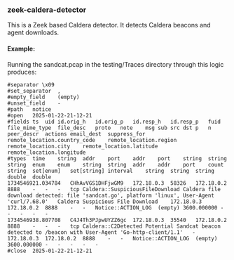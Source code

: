 ### zeek-caldera-detector

This is a Zeek based Caldera detector.  It detects Caldera beacons and agent downloads.

#### Example:

Running the sandcat.pcap in the testing/Traces directory through this logic produces:

```
#separator \x09
#set_separator	,
#empty_field	(empty)
#unset_field	-
#path	notice
#open	2025-01-22-21-12-21
#fields	ts	uid	id.orig_h	id.orig_p	id.resp_h	id.resp_p	fuid	file_mime_type	file_desc	proto	note	msg	sub	src	dst	p	n	peer_descr	actions	email_dest	suppress_for	remote_location.country_code	remote_location.region	remote_location.city	remote_location.latitude	remote_location.longitude
#types	time	string	addr	port	addr	port	string	string	string	enum	enum	string	string	addr	addr	port	count	string	set[enum]	set[string]	interval	string	string	string	double	double
1734546921.034784	CHhAvVGS1DHFjwGM9	172.18.0.3	58326	172.18.0.2	8888	-	-	-	tcp	Caldera::SuspiciousFileDownload	Caldera file download detected: file 'sandcat.go', platform 'linux', User-Agent 'curl/7.68.0'	Caldera Suspicious File Download	172.18.0.3	172.18.0.2	8888	-	-	Notice::ACTION_LOG	(empty)	3600.000000	-	-	-	-	-
1734546938.807708	C4J4Th3PJpwUYZZ6gc	172.18.0.3	35540	172.18.0.2	8888	-	-	-	tcp	Caldera::C2Detected	Potential Sandcat beacon detected to /beacon with User-Agent 'Go-http-client/1.1'	-	172.18.0.3	172.18.0.2	8888	-	-	Notice::ACTION_LOG	(empty)	3600.000000	-	-	-	-	-
#close	2025-01-22-21-12-21
```
